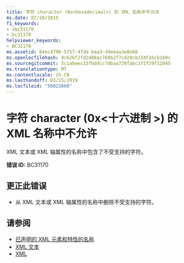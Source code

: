 ```yaml
---
title: 字符 character (0x<hexadecimal>) 的 XML 名称中不允许
ms.date: 07/20/2015
f1_keywords:
- vbc31170
- bc31170
helpviewer_keywords:
- BC31170
ms.assetid: 64ec4796-5f57-4fdd-baa3-ddeeaa3e8e68
ms.openlocfilehash: 9c62bf2fd2488ac760b277c428cb234fa5cb1b0c
ms.sourcegitcommit: 5c1abeec15fbddcc7dbaa729fabc1f1f29f12045
ms.translationtype: MT
ms.contentlocale: zh-CN
ms.lasthandoff: 03/15/2019
ms.locfileid: "58023660"
---
```

# <a name="character-character-0xhexadecimal-is-not-allowed-in-an-xml-name"></a>字符 character (0x\<十六进制 >) 的 XML 名称中不允许
XML 文本或 XML 轴属性的名称中包含了不受支持的字符。  
  
 **错误 ID:** BC31170  
  
## <a name="to-correct-this-error"></a>更正此错误  
  
-   从 XML 文本或 XML 轴属性的名称中删除不受支持的字符。  
  
## <a name="see-also"></a>请参阅

- [已声明的 XML 元素和特性的名称](../../visual-basic/programming-guide/language-features/xml/names-of-declared-xml-elements-and-attributes.md)
- [XML 文本](../../visual-basic/language-reference/xml-literals/index.md)
- [XML](../../visual-basic/programming-guide/language-features/xml/index.md)
